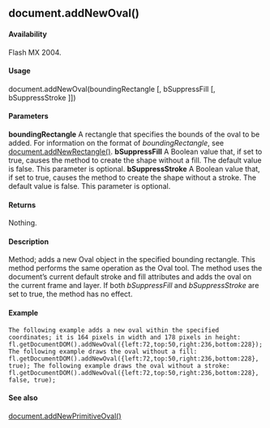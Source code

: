 ## document.addNewOval()

#### Availability

Flash MX 2004.

#### Usage

document.addNewOval(boundingRectangle \[, bSuppressFill \[, bSuppressStroke \]\])

#### Parameters

**boundingRectangle** A rectangle that specifies the bounds of the oval to be added. For information on the format of
*boundingRectangle*, see [document.addNewRectangle()](#_bookmark128).
**bSuppressFill** A Boolean value that, if set to true, causes the method to create the shape without a fill. The default value is false. This parameter is optional.
**bSuppressStroke** A Boolean value that, if set to true, causes the method to create the shape without a stroke. The default value is false. This parameter is optional.

#### Returns

Nothing.

#### Description

Method; adds a new Oval object in the specified bounding rectangle. This method performs the same operation as the Oval tool. The method uses the document’s current default stroke and fill attributes and adds the oval on the current frame and layer. If both *bSuppressFill* and *bSuppressStroke* are set to true, the method has no effect.

#### Example

```
The following example adds a new oval within the specified coordinates; it is 164 pixels in width and 178 pixels in height:
fl.getDocumentDOM().addNewOval({left:72,top:50,right:236,bottom:228});
The following example draws the oval without a fill: fl.getDocumentDOM().addNewOval({left:72,top:50,right:236,bottom:228}, true); The following example draws the oval without a stroke:
fl.getDocumentDOM().addNewOval({left:72,top:50,right:236,bottom:228}, false, true);

```
#### See also

[document.addNewPrimitiveOval()](#document.addNewPrimitiveOval())

<span id="document.addNewPrimitiveOval()" class="anchor"></span>
